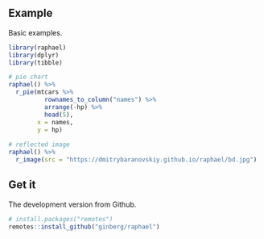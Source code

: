 ## Example

Basic examples.

```r
library(raphael)
library(dplyr)
library(tibble)

# pie chart
raphael() %>%
  r_pie(mtcars %>% 
          rownames_to_column("names") %>% 
          arrange(-hp) %>% 
          head(5),
        x = names, 
        y = hp)
  
# reflected image
raphael() %>%
  r_image(src = "https://dmitrybaranovskiy.github.io/raphael/bd.jpg")
```


## Get it


The development version from Github.

```r
# install.packages("remotes")
remotes::install_github("ginberg/raphael")
```
